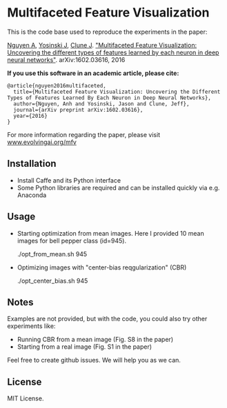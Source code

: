 # Multifaceted Feature Visualization

This is the code base used to reproduce the experiments in the paper:

[Nguyen A](http://anhnguyen.me), [Yosinski J](http://yosinski.com/), [Clune J](http://jeffclune.com). ["Multifaceted Feature Visualization: Uncovering the different types of features learned by each neuron in deep neural networks"](http://www.evolvingai.org/files/nguyen_mfv_2016.pdf). arXiv:1602.03616, 2016

**If you use this software in an academic article, please cite:**

    @article{nguyen2016multifaceted,
      title={Multifaceted Feature Visualization: Uncovering the Different Types of Features Learned By Each Neuron in Deep Neural Networks},
      author={Nguyen, Anh and Yosinski, Jason and Clune, Jeff},
      journal={arXiv preprint arXiv:1602.03616},
      year={2016}
    }

For more information regarding the paper, please visit www.evolvingai.org/mfv

## Installation
* Install Caffe and its Python interface
* Some Python libraries are required and can be installed quickly via e.g. Anaconda

## Usage
* Starting optimization from mean images. Here I provided 10 mean images for bell pepper class (id=945).

    ./opt_from_mean.sh 945

* Optimizing images with "center-bias reqgularization" (CBR)

   ./opt_center_bias.sh 945  

## Notes
Examples are not provided, but with the code, you could also try other experiments like:
* Running CBR from a mean image (Fig. S8 in the paper)
* Starting from a real image (Fig. S1 in the paper)

Feel free to create github issues. We will help you as we can.

## License

MIT License.
